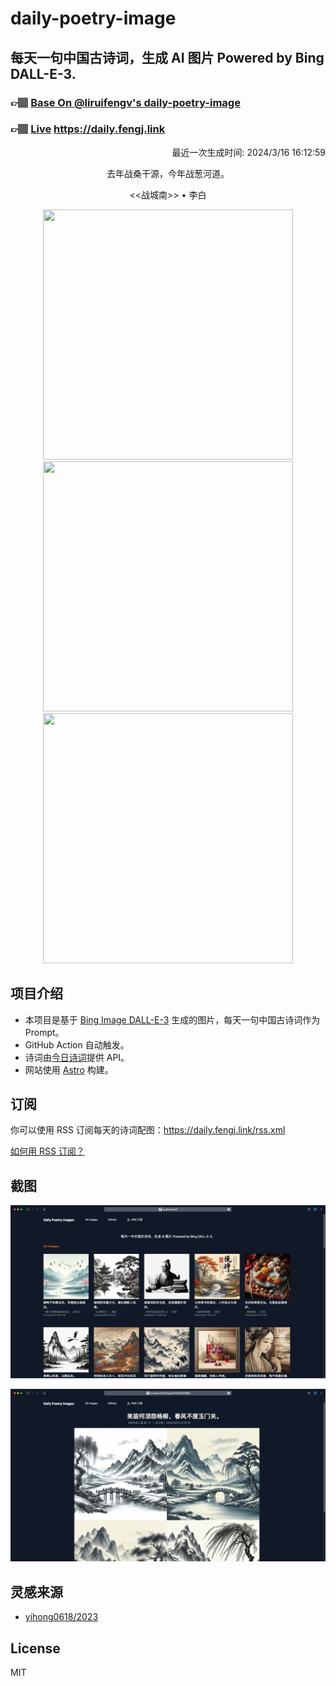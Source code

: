 
# daily-poetry-image

## 每天一句中国古诗词，生成 AI 图片 Powered by Bing DALL-E-3.

### 👉🏽 [Base On @liruifengv's daily-poetry-image](https://github.com/liruifengv/daily-poetry-image)

### 👉🏽 [Live](https://daily.fengj.link) https://daily.fengj.link

<p align="right">
  最近一次生成时间: 2024/3/16 16:12:59
</p>
<p align="center">
去年战桑干源，今年战葱河道。
</p>
<p align="center">
<<战城南>> • 李白
</p>
<p align="center">
<img src="https://tse4.mm.bing.net/th/id/OIG1.3qBXpe03QI2O4QRdHsjT" height="400" width="400" />
<img src="https://tse2.mm.bing.net/th/id/OIG1.ncgTLLiR308kEK1IJ6E3" height="400" width="400" />
<img src="https://tse1.mm.bing.net/th/id/OIG1.5tZXkfOUA17xHjomTHEP" height="400" width="400" />
</p>

## 项目介绍

-   本项目是基于 [Bing Image DALL-E-3](https://www.bing.com/images/create) 生成的图片，每天一句中国古诗词作为 Prompt。
-   GitHub Action 自动触发。
-   诗词由[今日诗词](https://www.jinrishici.com/)提供 API。
-   网站使用 [Astro](https://astro.build) 构建。

## 订阅

你可以使用 RSS 订阅每天的诗词配图：https://daily.fengj.link/rss.xml

[如何用 RSS 订阅？](https://zhuanlan.zhihu.com/p/55026716)

## 截图

![图片列表](./screenshots/Snipaste_2023-12-28_21-00-26.png)

![图片详情](./screenshots/Snipaste_2023-12-28_21-00-53.png)

## 灵感来源

-   [yihong0618/2023](https://github.com/yihong0618/2023)

## License

MIT
